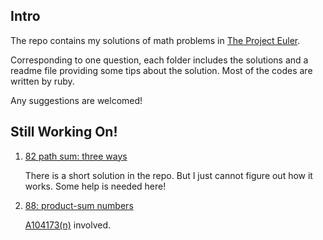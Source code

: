 ## Intro

The repo contains my solutions of math problems in [The Project Euler](http://projecteuler.net/).

Corresponding to one question, each folder includes the solutions and a readme file providing some tips about the solution.
Most of the codes are written by ruby.

Any suggestions are welcomed!

## Still Working On!

1. [82 path sum: three ways](http://projecteuler.net/problem=82)

   There is a short solution in the repo. But I just cannot figure out how it works.
   Some help is needed here!

2. [88: product-sum numbers](https://projecteuler.net/problem=88)

   [A104173(n)](https://oeis.org/A104173) involved.

